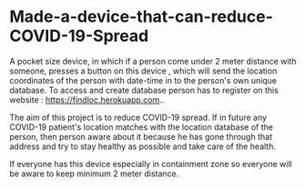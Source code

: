 # Made-a-device-that-can-reduce-COVID-19-Spread

A pocket size device, in which if a person come under 2 meter distance with someone, presses a button on this device , which will send the location coordinates of the person with date-time in to the person's own unique database. To access and create database person has to register on this website : https://findloc.herokuapp.com..

The aim of this project is to reduce COVID-19 spread. If in future any COVID-19 patient's location matches with the location database of the person, then person aware about it because he has gone through that address and try to stay healthy as possible and take care of the health.

If everyone has this device especially in containment zone so everyone will be aware to keep minimum 2 meter distance.
